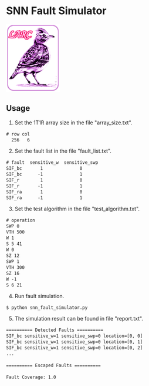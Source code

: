 # SNN Fault Simulator

![NTHU LARC Logo](images/nthu_larc_logo.png?raw=true)

## Usage

1. Set the 1T1R array size in the file "array_size.txt".
```
# row col
  256   6
```

2. Set the fault list in the file "fault_list.txt".
```
# fault  sensitive_w  sensitive_swp
SIF_bc       1              0
SIF_bc      -1              1
SIF_r        1              0
SIF_r       -1              1
SIF_ra       1              0
SIF_ra      -1              1
```

3. Set the test algorithm in the file "test_algorithm.txt".
```
# operation
SWP 0
VTH 500
W 1
S 5 41
W 0
SZ 12
SWP 1
VTH 300
SZ 16
W -1
S 6 21
```

4. Run fault simulation.
```
$ python snn_fault_simulator.py
```

5. The simulation result can be found in file "report.txt".
```
========== Detected Faults ==========
SIF_bc sensitive_w=1 sensitive_swp=0 location=[0, 0]
SIF_bc sensitive_w=1 sensitive_swp=0 location=[0, 1]
SIF_bc sensitive_w=1 sensitive_swp=0 location=[0, 2]
...

========== Escaped Faults ==========

Fault Coverage: 1.0
```
